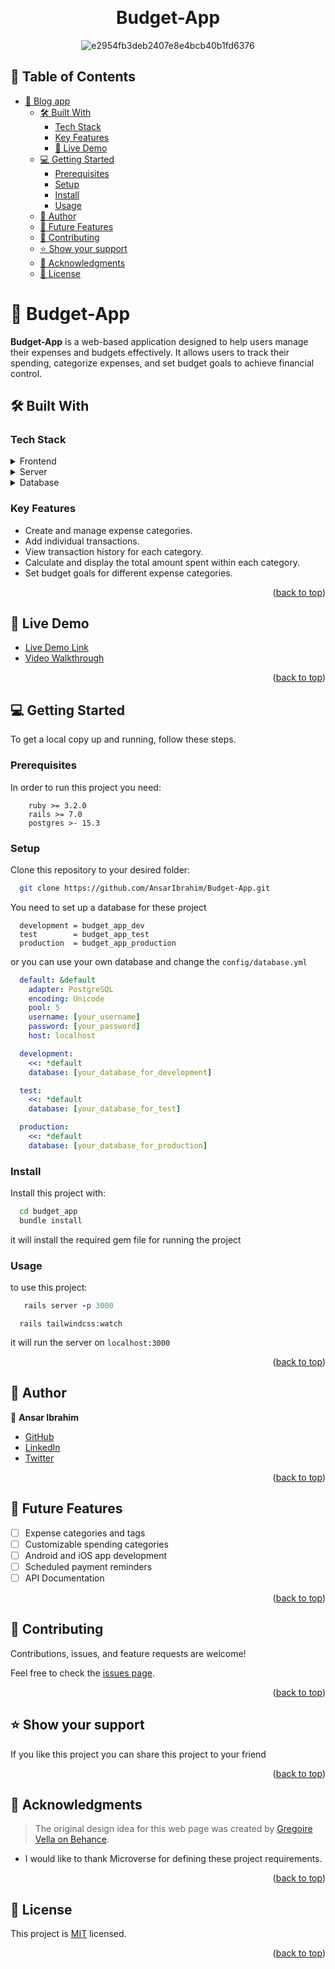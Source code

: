 <a name="readme-top"></a>

<div align="center">
    <br/>

# Budget-App

![e2954fb3deb2407e8e4bcb40b1fd6376](https://github.com/AnsarIbrahim/LeaderBoard-new/assets/117971223/9d715e43-a095-4b33-b5f2-161236e8fdcc)
</div>
<!-- TABLE OF CONTENTS -->

## 📗 Table of Contents

- [📖 Blog app ](#-blog-app-)
  - [🛠 Built With ](#-built-with-)
    - [Tech Stack ](#tech-stack-)
    - [Key Features ](#key-features-)
    - [🚀 Live Demo ](#-live-demo-)
  - [💻 Getting Started ](#-getting-started-)
    - [Prerequisites](#prerequisites)
    - [Setup](#setup)
    - [Install](#install)
    - [Usage](#usage)
  - [👥 Author ](#-author-)
  - [🔭 Future Features ](#-future-features-)
  - [🤝 Contributing ](#-contributing-)
  - [⭐️ Show your support ](#️-show-your-support-)
  - [🙏 Acknowledgments ](#-acknowledgments-)
  - [📝 License ](#-license-)

<!-- PROJECT DESCRIPTION -->

# 📖 Budget-App <a name="about-project"></a>

**Budget-App** is a web-based application designed to help users manage their expenses and budgets effectively. It allows users to track their spending, categorize expenses, and set budget goals to achieve financial control.

## 🛠 Built With <a name="built-with"></a>

### Tech Stack <a name="tech-stack"></a>

<details>
  <summary>Frontend</summary>
    <li><a href="https://developer.mozilla.org/en-US/docs/Web/HTML">HTML</a></li>
    <li><a href="https://tailwindcss.com/">TailwindCSS</a></li>
    <li><a href="https://developer.mozilla.org/en-US/docs/Web/javascript">JavaScript</a></li>
</details>
<details>
  <summary>Server</summary>
    <li><a href="https://www.ruby-lang.org/en/">Ruby</a></li>
    <li><a href="https://rubyonrails.org/">Rails</a></li>
</details>
<details>
  <summary>Database</summary>
    <li><a href="https://www.postgresql.org/">PostgreSQL</a></li>
</details>

<!-- Features -->

### Key Features <a name="key-features"></a>

- Create and manage expense categories.
- Add individual transactions.
- View transaction history for each category.
- Calculate and display the total amount spent within each category.
- Set budget goals for different expense categories.

<p align="right">(<a href="#readme-top">back to top</a>)</p>

<!-- LIVE DEMO -->

## 🚀 Live Demo <a name="live-demo"></a>

- [Live Demo Link](https://budget-app-b5ut.onrender.com/)
- [Video Walkthrough](https://www.loom.com/share/06c3cbaf70b74d25ad8584ade58698ce?sid=ee3da631-7d88-4dd9-9e93-65cdb2413524)

<p align="right">(<a href="#readme-top">back to top</a>)</p>

<!-- GETTING STARTED -->

## 💻 Getting Started <a name="getting-started"></a>

To get a local copy up and running, follow these steps.

### Prerequisites

In order to run this project you need:

```
    ruby >= 3.2.0
    rails >= 7.0
    postgres >- 15.3
```

### Setup

Clone this repository to your desired folder:

```bash
  git clone https://github.com/AnsarIbrahim/Budget-App.git
```

You need to set up a database for these project

```
  development = budget_app_dev
  test        = budget_app_test
  production  = budget_app_production
```

or you can use your own database and change the ```config/database.yml```

```yml
  default: &default
    adapter: PostgreSQL
    encoding: Unicode
    pool: 5
    username: [your_username]
    password: [your_password]
    host: localhost

  development:
    <<: *default
    database: [your_database_for_development]

  test:
    <<: *default
    database: [your_database_for_test]

  production:
    <<: *default
    database: [your_database_for_production]
```

### Install

Install this project with:

```bash
  cd budget_app
  bundle install
```

it will install the required gem file for running the project

### Usage

to use this project:

```ruby
   rails server -p 3000
```
```
  rails tailwindcss:watch
```

it will run the server on ```localhost:3000```


<p align="right">(<a href="#readme-top">back to top</a>)</p>


## 👥 Author <a name="author"></a>

👤 **Ansar Ibrahim**
- [GitHub](https://github.com/AnsarIbrahim)
- [LinkedIn](https://linkedin.com/in/ansar-ibrahim/)
- [Twitter](https://twitter.com/ansaradheeb)

<p align="right">(<a href="#readme-top">back to top</a>)</p>

<!-- FUTURE FEATURES -->

## 🔭 Future Features <a name="future-features"></a>

- [ ] Expense categories and tags
- [ ] Customizable spending categories
- [ ] Android and iOS app development
- [ ] Scheduled payment reminders
- [ ] API Documentation

<p align="right">(<a href="#readme-top">back to top</a>)</p>

<!-- CONTRIBUTING -->

## 🤝 Contributing <a name="contributing"></a>

Contributions, issues, and feature requests are welcome!

Feel free to check the [issues page](https://github.com/AnsarIbrahim/Budget-App/issues).

<p align="right">(<a href="#readme-top">back to top</a>)</p>

<!-- SUPPORT -->

## ⭐️ Show your support <a name="support"></a>

If you like this project you can share this project to your friend

<p align="right">(<a href="#readme-top">back to top</a>)</p>

<!-- ACKNOWLEDGEMENTS -->

## 🙏 Acknowledgments <a name="acknowledgements"></a>

> The original design idea for this web page was created by [Gregoire Vella on Behance](https://www.behance.net/gregoirevella).
- I would like to thank Microverse for defining these project requirements.

<p align="right">(<a href="#readme-top">back to top</a>)</p>

<!-- LICENSE -->

## 📝 License <a name="license"></a>

This project is [MIT](./LICENSE) licensed.

<p align="right">(<a href="#readme-top">back to top</a>)</p>
